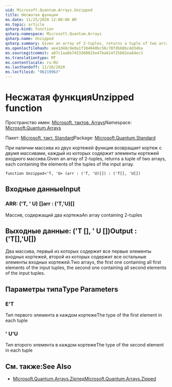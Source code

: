 ```yaml
---
uid: Microsoft.Quantum.Arrays.Unzipped
title: Несжатая функция
ms.date: 11/25/2020 12:00:00 AM
ms.topic: article
qsharp.kind: function
qsharp.namespace: Microsoft.Quantum.Arrays
qsharp.name: Unzipped
qsharp.summary: Given an array of 2-tuples, returns a tuple of two arrays, each containing the elements of the tuples of the input array.
ms.openlocfilehash: aee1d48c9e0a1f104040bc56c78fdbb8bc4d34ba
ms.sourcegitcommit: a87c1aa8e7453360025e47ba614f25b02ea84ec3
ms.translationtype: MT
ms.contentlocale: ru-RU
ms.lasthandoff: 11/26/2020
ms.locfileid: "96219963"
---
```

# <a name="unzipped-function"></a><span data-ttu-id="ca093-102">Несжатая функция</span><span class="sxs-lookup"><span data-stu-id="ca093-102">Unzipped function</span></span>

<span data-ttu-id="ca093-103">Пространство имен: [Microsoft. тактов. Arrays](xref:Microsoft.Quantum.Arrays)</span><span class="sxs-lookup"><span data-stu-id="ca093-103">Namespace: [Microsoft.Quantum.Arrays](xref:Microsoft.Quantum.Arrays)</span></span>

<span data-ttu-id="ca093-104">Пакет: [Microsoft. такт. Standard](https://nuget.org/packages/Microsoft.Quantum.Standard)</span><span class="sxs-lookup"><span data-stu-id="ca093-104">Package: [Microsoft.Quantum.Standard](https://nuget.org/packages/Microsoft.Quantum.Standard)</span></span>


<span data-ttu-id="ca093-105">При наличии массива из двух кортежей функция возвращает кортеж с двумя массивами, каждый из которых содержит элементы кортежей входного массива.</span><span class="sxs-lookup"><span data-stu-id="ca093-105">Given an array of 2-tuples, returns a tuple of two arrays, each containing the elements of the tuples of the input array.</span></span>

```qsharp
function Unzipped<'T, 'U> (arr : ('T, 'U)[]) : ('T[], 'U[])
```


## <a name="input"></a><span data-ttu-id="ca093-106">Входные данные</span><span class="sxs-lookup"><span data-stu-id="ca093-106">Input</span></span>

### <a name="arr--tu"></a><span data-ttu-id="ca093-107">ARR: ('T, ' U) []</span><span class="sxs-lookup"><span data-stu-id="ca093-107">arr : ('T,'U)[]</span></span>

<span data-ttu-id="ca093-108">Массив, содержащий два кортежа</span><span class="sxs-lookup"><span data-stu-id="ca093-108">An array containing 2-tuples</span></span>



## <a name="output--tu"></a><span data-ttu-id="ca093-109">Выходные данные: ('T [], ' U [])</span><span class="sxs-lookup"><span data-stu-id="ca093-109">Output : ('T[],'U[])</span></span>

<span data-ttu-id="ca093-110">Два массива, первый из которых содержит все первые элементы входных кортежей, второй из которых содержит все остальные элементы входных кортежей.</span><span class="sxs-lookup"><span data-stu-id="ca093-110">Two arrays, the first one containing all first elements of the input tuples, the second one containing all second elements of the input tuples.</span></span>

## <a name="type-parameters"></a><span data-ttu-id="ca093-111">Параметры типа</span><span class="sxs-lookup"><span data-stu-id="ca093-111">Type Parameters</span></span>

### <a name="t"></a><span data-ttu-id="ca093-112">Е</span><span class="sxs-lookup"><span data-stu-id="ca093-112">'T</span></span>

<span data-ttu-id="ca093-113">Тип первого элемента в каждом кортеже</span><span class="sxs-lookup"><span data-stu-id="ca093-113">The type of the first element in each tuple</span></span>
### <a name="u"></a><span data-ttu-id="ca093-114">' U</span><span class="sxs-lookup"><span data-stu-id="ca093-114">'U</span></span>

<span data-ttu-id="ca093-115">Тип второго элемента в каждом кортеже</span><span class="sxs-lookup"><span data-stu-id="ca093-115">The type of the second element in each tuple</span></span>

## <a name="see-also"></a><span data-ttu-id="ca093-116">См. также:</span><span class="sxs-lookup"><span data-stu-id="ca093-116">See Also</span></span>

- [<span data-ttu-id="ca093-117">Microsoft.Quantum.Arrays.Zipпед</span><span class="sxs-lookup"><span data-stu-id="ca093-117">Microsoft.Quantum.Arrays.Zipped</span></span>](xref:Microsoft.Quantum.Arrays.Zipped)